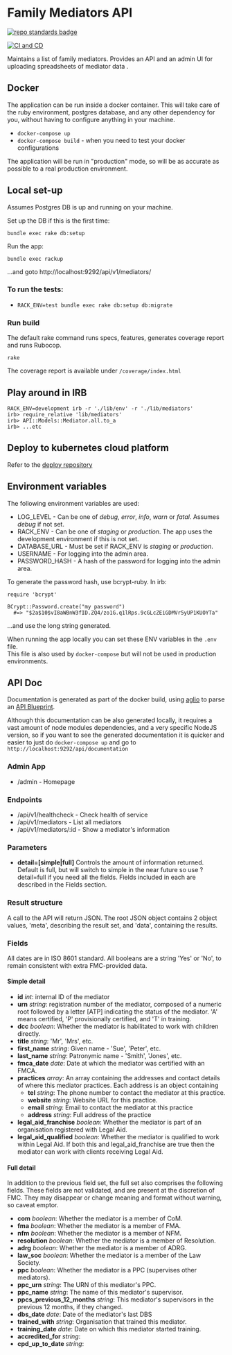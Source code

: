 # Family Mediators API
[![repo standards badge](https://img.shields.io/badge/dynamic/json?color=blue&style=for-the-badge&logo=github&label=MoJ%20Compliant&query=%24.data%5B%3F%28%40.name%20%3D%3D%20%22family-mediators-api%22%29%5D.status&url=https%3A%2F%2Foperations-engineering-reports.cloud-platform.service.justice.gov.uk%2Fgithub_repositories)](https://operations-engineering-reports.cloud-platform.service.justice.gov.uk/github_repositories#family-mediators-api "Link to report")

[![CI and CD](https://github.com/ministryofjustice/family-mediators-api/actions/workflows/test-build-deploy.yml/badge.svg)](https://github.com/ministryofjustice/family-mediators-api/actions/workflows/test-build-deploy.yml)

Maintains a list of family mediators. Provides an API and an admin UI for uploading spreadsheets of mediator data .

## Docker

The application can be run inside a docker container. This will take care of the ruby environment, postgres database,
and any other dependency for you, without having to configure anything in your machine.

* `docker-compose up`
* `docker-compose build` - when you need to test your docker configurations

The application will be run in "production" mode, so will be as accurate as possible to a real production environment.  

## Local set-up

Assumes Postgres DB is up and running on your machine.

Set up the DB if this is the first time:

    bundle exec rake db:setup

Run the app:

    bundle exec rackup

...and goto http://localhost:9292/api/v1/mediators/

### To run the tests:

* `RACK_ENV=test bundle exec rake db:setup db:migrate`

### Run build

The default rake command runs specs, features, generates coverage report and runs Rubocop.

    rake

The coverage report is available under `/coverage/index.html`


## Play around in IRB

    RACK_ENV=development irb -r './lib/env' -r './lib/mediators'
    irb> require_relative 'lib/mediators'
    irb> API::Models::Mediator.all.to_a
    irb> ...etc


## Deploy to kubernetes cloud platform

Refer to the [deploy repository](https://github.com/ministryofjustice/family-mediators-api-deploy)

## Environment variables

The following environment variables are used:

* LOG_LEVEL - Can be one of _debug_, _error_, _info_, _warn_ or _fatal_. Assumes _debug_ if not set.
* RACK_ENV - Can be one of _staging_ or _production_. The app uses the development environment if this is not set.
* DATABASE_URL - Must be set if RACK_ENV is _staging_ or _production_.
* USERNAME - For logging into the admin area.
* PASSWORD_HASH - A hash of the password for logging into the admin area.

To generate the password hash, use bcrypt-ruby. In irb:

    require 'bcrypt'

    BCrypt::Password.create("my password")
      #=> "$2a$10$vI8aWBnW3fID.ZQ4/zo1G.q1lRps.9cGLcZEiGDMVr5yUP1KUOYTa"

...and use the long string generated.

When running the app locally you can set these ENV variables in the `.env` file.  
This file is also used by `docker-compose` but will not be used in production environments.

## API Doc

Documentation is generated as part of the docker build, using [aglio](https://github.com/danielgtaylor/aglio) to parse
an [API Blueprint](api.apib).

Although this documentation can be also generated locally, it requires a vast amount of node modules dependencies,
and a very specific NodeJS version, so if you want to see the generated documentation it is quicker and easier to just
do `docker-compose up` and go to `http://localhost:9292/api/documentation`

### Admin App

* /admin - Homepage

### Endpoints

* /api/v1/healthcheck - Check health of service
* /api/v1/mediators - List all mediators
* /api/v1/mediators/:id - Show a mediator's information

### Parameters

* **detail=[simple|full]**
Controls the amount of information returned. Default is full, but will switch to simple in the near future so use ?detail=full if you need all the fields. Fields included in each are described in the Fields section.

### Result structure
A call to the API will return JSON. The root JSON object contains 2 object values, 'meta', describing the result set, and 'data', containing the results.


### Fields
All dates are in ISO 8601 standard. All booleans are a string 'Yes' or 'No', to remain consistent with extra FMC-provided data.


#### Simple detail
* **id** *int*: internal ID of the mediator
* **urn** *string*: registration number of the mediator, composed of a numeric root followed by a letter [ATP] indicating the status of the mediator. 'A' means certified, 'P' provisionally certified, and 'T' in training.
* **dcc** *boolean*: Whether the mediator is habilitated to work with children directly.
* **title** *string*: 'Mr', 'Mrs', etc.
* **first_name** *string*: Given name - 'Sue', 'Peter', etc.
* **last_name** *string*: Patronymic name - 'Smith', 'Jones', etc.
* **fmca_date** *date*: Date at which the mediator was certified with an FMCA.
* **practices** *array*: An array containing the addresses and contact details of where this mediator practices. Each address is an object containing
  *  **tel** *string*: The phone number to contact the mediator at this practice.
  * **website** *string*: Website URL for this practice.
  * **email** *string*: Email to contact the mediator at this practice
  * **address** *string*: Full address of the practice
* **legal_aid_franchise** *boolean*: Whether the mediator is part of an organisation registered with Legal Aid.
* **legal_aid_qualified** *boolean*: Whether the mediator is qualified to work within Legal Aid. If both this and legal_aid_franchise are true then the mediator can work with clients receiving Legal Aid.

#### Full detail
In addition to the previous field set, the full set also comprises the following fields. These fields are not validated, and are present at the discretion of FMC. They may disappear or change meaning and format without warning, so caveat emptor.
* **com** *boolean*: Whether the mediator is a member of CoM.
* **fma** *boolean*: Whether the mediator is a member of FMA.
* **nfm** *boolean*: Whether the mediator is a member of NFM.
* **resolution** *boolean*: Whether the mediator is a member of Resolution.
* **adrg** *boolean*: Whether the mediator is a member of ADRG.
* **law_soc** *boolean*: Whether the mediator is a member of the Law Society.
* **ppc** *boolean*: Whether the mediator is a PPC (supervises other mediators).
* **ppc_urn** *string*: The URN of this mediator's PPC.
* **ppc_name** *string*: The name of this mediator's supervisor.
* **ppcs_previous_12_months** *string*: This mediator's supervisors in the previous 12 months, if they changed.
* **dbs_date** *date*: Date of the mediator's last DBS
* **trained_with** *string*: Organisation that trained this mediator.
* **training_date** *date*: Date on which this mediator started training.
* **accredited_for** *string*:
* **cpd_up_to_date** *string*:
